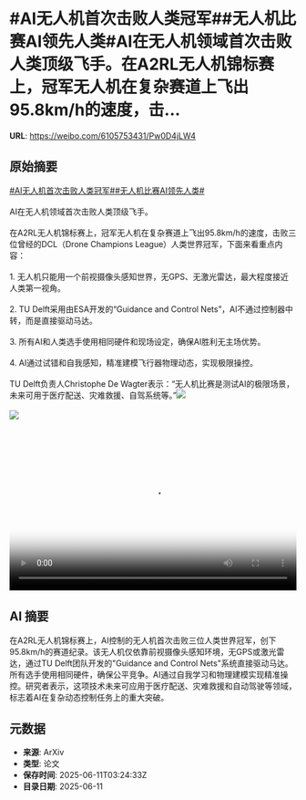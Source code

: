 # #AI无人机首次击败人类冠军##无人机比赛AI领先人类#AI在无人机领域首次击败人类顶级飞手。在A2RL无人机锦标赛上，冠军无人机在复杂赛道上飞出95.8km/h的速度，击...

**URL**: https://weibo.com/6105753431/Pw0D4jLW4

## 原始摘要

<a href="https://m.weibo.cn/search?containerid=231522type%3D1%26t%3D10%26q%3D%23AI%E6%97%A0%E4%BA%BA%E6%9C%BA%E9%A6%96%E6%AC%A1%E5%87%BB%E8%B4%A5%E4%BA%BA%E7%B1%BB%E5%86%A0%E5%86%9B%23&amp;extparam=%23AI%E6%97%A0%E4%BA%BA%E6%9C%BA%E9%A6%96%E6%AC%A1%E5%87%BB%E8%B4%A5%E4%BA%BA%E7%B1%BB%E5%86%A0%E5%86%9B%23" data-hide=""><span class="surl-text">#AI无人机首次击败人类冠军#</span></a><a href="https://m.weibo.cn/search?containerid=231522type%3D1%26t%3D10%26q%3D%23%E6%97%A0%E4%BA%BA%E6%9C%BA%E6%AF%94%E8%B5%9BAI%E9%A2%86%E5%85%88%E4%BA%BA%E7%B1%BB%23&amp;extparam=%23%E6%97%A0%E4%BA%BA%E6%9C%BA%E6%AF%94%E8%B5%9BAI%E9%A2%86%E5%85%88%E4%BA%BA%E7%B1%BB%23" data-hide=""><span class="surl-text">#无人机比赛AI领先人类#</span></a><br><br>AI在无人机领域首次击败人类顶级飞手。<br><br>在A2RL无人机锦标赛上，冠军无人机在复杂赛道上飞出95.8km/h的速度，击败三位曾经的DCL（Drone Champions League）人类世界冠军，下面来看重点内容：<br><br>1. 无人机只能用一个前视摄像头感知世界，无GPS、无激光雷达，最大程度接近人类第一视角。<br>    <br>2. TU Delft采用由ESA开发的“Guidance and Control Nets”，AI不通过控制器中转，而是直接驱动马达。<br>    <br>3. 所有AI和人类选手使用相同硬件和现场设定，确保AI胜利无主场优势。<br>    <br>4. AI通过试错和自我感知，精准建模飞行器物理动态，实现极限操控。<br>    <br>TU Delft负责人Christophe De Wagter表示：“无人机比赛是测试AI的极限场景，未来可用于医疗配送、灾难救援、自驾系统等。”<img style="" src="https://tvax3.sinaimg.cn/large/006Fd7o3gy1i2b5onfo2jj33401uje86.jpg" referrerpolicy="no-referrer"><br><br><img style="" src="https://tvax4.sinaimg.cn/large/006Fd7o3ly1i2b5p06fx8j30zk0k0abp.jpg" referrerpolicy="no-referrer"><br><br><br clear="both"><div style="clear: both"></div><video controls="controls" poster="https://tvax4.sinaimg.cn/orj480/006Fd7o3ly1i2b5ozrcbgj30zk0k0abp.jpg" style="width: 100%"><source src="https://f.video.weibocdn.com/o0/QALQAvJJlx08oX5xfiKI01041200wnxT0E010.mp4?label=mp4_720p&amp;template=1280x720.25.0&amp;ori=0&amp;ps=1CwnkDw1GXwCQx&amp;Expires=1749615844&amp;ssig=vl4i2DD0HH&amp;KID=unistore,video"><source src="https://f.video.weibocdn.com/o0/BxI7kiLClx08oX5wA52801041200hIu90E010.mp4?label=mp4_hd&amp;template=852x480.25.0&amp;ori=0&amp;ps=1CwnkDw1GXwCQx&amp;Expires=1749615844&amp;ssig=ctXnkxbIkE&amp;KID=unistore,video"><source src="https://f.video.weibocdn.com/o0/PmDQCFIZlx08oX5vwB2801041200bHEh0E010.mp4?label=mp4_ld&amp;template=640x360.25.0&amp;ori=0&amp;ps=1CwnkDw1GXwCQx&amp;Expires=1749615844&amp;ssig=0Rt2F%2BO9Df&amp;KID=unistore,video"><p>视频无法显示，请前往<a href="https://video.weibo.com/show?fid=1034%3A5176288919617612" target="_blank" rel="noopener noreferrer">微博视频</a>观看。</p></video>

## AI 摘要

在A2RL无人机锦标赛上，AI控制的无人机首次击败三位人类世界冠军，创下95.8km/h的赛道纪录。该无人机仅依靠前视摄像头感知环境，无GPS或激光雷达，通过TU Delft团队开发的"Guidance and Control Nets"系统直接驱动马达。所有选手使用相同硬件，确保公平竞争。AI通过自我学习和物理建模实现精准操控。研究者表示，这项技术未来可应用于医疗配送、灾难救援和自动驾驶等领域，标志着AI在复杂动态控制任务上的重大突破。

## 元数据

- **来源**: ArXiv
- **类型**: 论文
- **保存时间**: 2025-06-11T03:24:33Z
- **目录日期**: 2025-06-11
